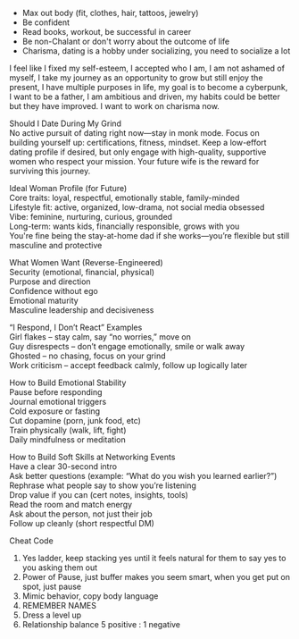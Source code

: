 - Max out body (fit, clothes, hair, tattoos, jewelry)
- Be confident
- Read books, workout, be successful in career
- Be non-Chalant or don't worry about the outcome of life
- Charisma, dating is a hobby under socializing, you need to socialize a lot



I feel like I fixed my self-esteem, I accepted who I am, I am not ashamed of myself, I take my journey as an opportunity to grow but still enjoy the present, I have multiple purposes in life, my goal is to become a cyberpunk, I want to be a father, I am ambitious and driven, my habits could be better but they have improved. I want to work on charisma now. 

Should I Date During My Grind  
No active pursuit of dating right now—stay in monk mode. Focus on building yourself up: certifications, fitness, mindset. Keep a low-effort dating profile if desired, but only engage with high-quality, supportive women who respect your mission. Your future wife is the reward for surviving this journey.

Ideal Woman Profile (for Future)  
Core traits: loyal, respectful, emotionally stable, family-minded  
Lifestyle fit: active, organized, low-drama, not social media obsessed  
Vibe: feminine, nurturing, curious, grounded  
Long-term: wants kids, financially responsible, grows with you  
You're fine being the stay-at-home dad if she works—you’re flexible but still masculine and protective

What Women Want (Reverse-Engineered)  
Security (emotional, financial, physical)  
Purpose and direction  
Confidence without ego  
Emotional maturity  
Masculine leadership and decisiveness

“I Respond, I Don’t React” Examples  
Girl flakes – stay calm, say “no worries,” move on  
Guy disrespects – don’t engage emotionally, smile or walk away  
Ghosted – no chasing, focus on your grind  
Work criticism – accept feedback calmly, follow up logically later

How to Build Emotional Stability  
Pause before responding  
Journal emotional triggers  
Cold exposure or fasting  
Cut dopamine (porn, junk food, etc)  
Train physically (walk, lift, fight)  
Daily mindfulness or meditation

How to Build Soft Skills at Networking Events  
Have a clear 30-second intro  
Ask better questions (example: “What do you wish you learned earlier?”)  
Rephrase what people say to show you’re listening  
Drop value if you can (cert notes, insights, tools)  
Read the room and match energy  
Ask about the person, not just their job  
Follow up cleanly (short respectful DM)


Cheat Code
1. Yes ladder, keep stacking yes until it feels natural for them to say yes to you asking them out 
2. Power of Pause, just buffer makes you seem smart, when you get put on spot, just pause
3. Mimic behavior, copy body language
4. REMEMBER NAMES
5. Dress a level up 
6. Relationship balance 5 positive : 1 negative  